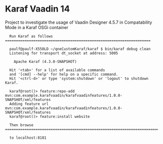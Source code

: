 # Karaf Vaadin 14
Project to investigate the usage of Vaadin Designer 4.5.7 in Compatability Mode in a Karaf OSGi container

      Run Karaf as follows ===================================================================

      paulf@paulf-X550LD ~/qneCustomKaraf/karaf $ bin/karaf debug clean
      Listening for transport dt_socket at address: 5005

        Apache Karaf (4.3.0-SNAPSHOT)

      Hit '<tab>' for a list of available commands
      and '[cmd] --help' for help on a specific command.
      Hit '<ctrl-d>' or type 'system:shutdown' or 'logout' to shutdown Karaf.

      karaf@root()> feature:repo-add mvn:com.example.karafvaadin/karafvaadinfeatures/1.0.0-SNAPSHOT/xml/features
      Adding feature url mvn:com.example.karafvaadin/karafvaadinfeatures/1.0.0-SNAPSHOT/xml/features
      karaf@root()> feature:install website

      Then browse ============================================================================

      to localhost:8181
